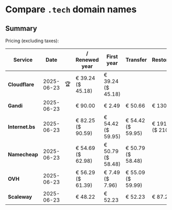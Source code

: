 # Compare `.tech` domain names

## Summary

Pricing (excluding taxes):

| Service | Date |  | / Renewed year | First year | Transfer | Restoration |
|--|--|--|--|--|--|--|
| **Cloudflare** | 2025-06-23 | 🏆 | € 39.24<br>($ 45.18) | € 39.24<br>($ 45.18) |  |  |
| **Gandi** | 2025-06-23 |  | € 90.00 | € 2.49 | € 50.66 | € 130.66 |
| **Internet.bs** | 2025-06-23 |  | € 82.25<br>($ 90.59) | € 54.42<br>($ 59.95) | € 54.42<br>($ 59.95) | € 191.19<br>($ 210.59) |
| **Namecheap** | 2025-06-23 |  | € 54.69<br>($ 62.98) | € 50.79<br>($ 58.48) | € 50.79<br>($ 58.48) |  |
| **OVH** | 2025-06-23 |  | € 56.29<br>($ 61.39) | € 7.49<br>($ 7.96) | € 55.09<br>($ 59.99) |  |
| **Scaleway** | 2025-06-23 |  | € 48.22 | € 52.23 | € 52.23 | € 87.26 |
